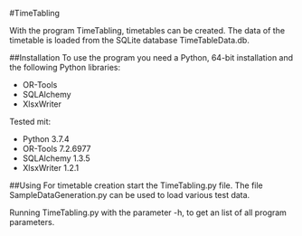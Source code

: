 #TimeTabling

With the program TimeTabling, timetables can be created.
The data of the timetable is loaded from the SQLite database TimeTableData.db.

##Installation
To use the program you need a Python, 64-bit installation and the following Python libraries:

* OR-Tools
* SQLAlchemy
* XlsxWriter

Tested mit:
* Python 3.7.4
* OR-Tools 7.2.6977
* SQLAlchemy 1.3.5
* XlsxWriter 1.2.1

##Using
For timetable creation start the TimeTabling.py file.
The file SampleDataGeneration.py can be used to load various test data.

Running TimeTabling.py with the parameter -h, to get an list of all program parameters.
